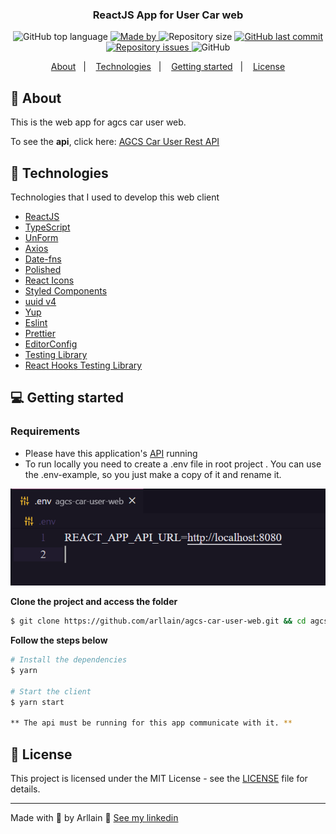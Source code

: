 <h3 align="center">
  ReactJS App for User Car web
</h3>

<p align="center">
  <img alt="GitHub top language" src="https://img.shields.io/github/languages/top/arllain/gobarber-web?color=%23FF9000">

  <a href="https://www.linkedin.com/in/arllain/" target="_blank" rel="noopener noreferrer">
    <img alt="Made by" src="https://img.shields.io/badge/made%20by-arllain-%23FF9000">
  </a>

  <img alt="Repository size" src="https://img.shields.io/github/repo-size/arllain/gobarber-web?color=%23FF9000">

  <a href="https://github.com/arllain/gobarber-web/commits/master">
    <img alt="GitHub last commit" src="https://img.shields.io/github/last-commit/arllain/gobarber-web?color=%23FF9000">
  </a>

  <a href="https://github.com/arllain/gobarber-api/issues">
    <img alt="Repository issues" src="https://img.shields.io/github/issues/arllain/gobarber-web?color=%23FF9000">
  </a>

  <img alt="GitHub" src="https://img.shields.io/github/license/arllain/gobarber-web?color=%23FF9000">
</p>

<p align="center">
  <a href="#%EF%B8%8F-about-the-project">About</a>&nbsp;&nbsp;&nbsp;|&nbsp;&nbsp;&nbsp;
  <a href="#-technologies">Technologies</a>&nbsp;&nbsp;&nbsp;|&nbsp;&nbsp;&nbsp;
  <a href="#-getting-started">Getting started</a>&nbsp;&nbsp;&nbsp;|&nbsp;&nbsp;&nbsp;
  <a href="#-license">License</a>
</p>

## 🧐 About

This is the web app for agcs car user web.

To see the **api**, click here: [AGCS Car User Rest API](https://github.com/arllain/agcs-car-user-api)</br>

## 🚀 Technologies

Technologies that I used to develop this web client

- [ReactJS](https://reactjs.org/)
- [TypeScript](https://www.typescriptlang.org/)
- [UnForm](https://unform.dev/)
- [Axios](https://github.com/axios/axios)
- [Date-fns](https://date-fns.org/)
- [Polished](https://github.com/styled-components/polished)
- [React Icons](https://react-icons.github.io/react-icons/#/)
- [Styled Components](https://styled-components.com/)
- [uuid v4](https://github.com/thenativeweb/uuidv4/)
- [Yup](https://github.com/jquense/yup)
- [Eslint](https://eslint.org/)
- [Prettier](https://prettier.io/)
- [EditorConfig](https://editorconfig.org/)
- [Testing Library](https://testing-library.com/)
- [React Hooks Testing Library](https://react-hooks-testing-library.com/)

## 💻 Getting started

### Requirements

- Please have this application's [API](https://github.com/arllain/agcs-car-user-web) running
- To run locally you need to create a .env file in root project . You can use the .env-example, so you just make a copy of it and rename it.



<p align="left">
  <img alt="Layout" src=".github/dot_env_file.png" width="600">
</p>



**Clone the project and access the folder**

```bash
$ git clone https://github.com/arllain/agcs-car-user-web.git && cd agcs-car-user-web
```

**Follow the steps below**

```bash
# Install the dependencies
$ yarn

# Start the client
$ yarn start

** The api must be running for this app communicate with it. **


```

## 📝 License

This project is licensed under the MIT License - see the [LICENSE](LICENSE) file for details.

---

Made with 💜 by Arllain 👋 [See my linkedin](https://www.linkedin.com/in/arllain/)
